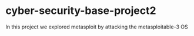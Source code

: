 # cyber-security-base-project2
In this project we explored metasploit by attacking the metasploitable-3 OS
